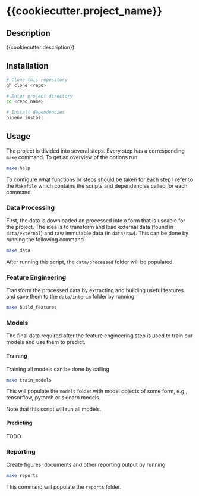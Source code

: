 # {{cookiecutter.project_name}}

## Description

{{cookiecutter.description}}

## Installation

```sh
# Clone this repository
gh clone <repo>

# Enter project directory
cd <repo_name>

# Install dependencies
pipenv install
```

## Usage

The project is divided into several steps. Every step has a corresponding `make` command. To get an overview of the options run

```sh
make help
```

To configure what functions or steps should be taken for each step I refer to the `Makefile` which contains the scripts and dependencies called for each command.

### Data Processing

First, the data is downloaded an processed into a form that is useable for the project. The idea is to transform and load external data (found in `data/external`) and raw immutable data (in `data/raw`). This can be done by running the following command.

```sh
make data
```

After running this script, the `data/processed` folder will be populated.

### Feature Engineering

Transform the processed data by extracting and building useful features and save them to the `data/interim` folder by running

```sh
make build_features
```

### Models

The final data required after the feature engineering step is used to train our models and use them to predict.

#### Training

Training all models can be done by calling

```sh
make train_models
```

This will populate the `models` folder with model objects of some form, e.g., tensorflow, pytorch or sklearn models.

Note that this script will run all models.

#### Predicting

TODO

### Reporting

Create figures, documents and other reporting output by running

```sh
make reports
```

This command will populate the `reports` folder.
